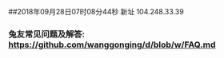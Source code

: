 ##2018年09月28日07时08分44秒 新址 104.248.33.39
### 兔友常见问题及解答: https://github.com/wanggonging/d/blob/w/FAQ.md
